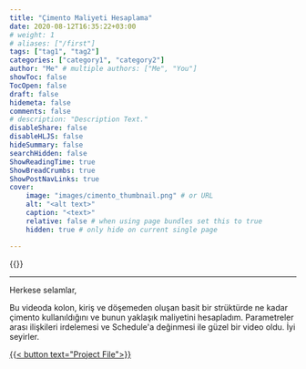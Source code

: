 ```yaml
---
title: "Çimento Maliyeti Hesaplama"
date: 2020-08-12T16:35:22+03:00
# weight: 1
# aliases: ["/first"]
tags: ["tag1", "tag2"]
categories: ["category1", "category2"]
author: "Me" # multiple authors: ["Me", "You"]
showToc: false
TocOpen: false
draft: false
hidemeta: false
comments: false
# description: "Description Text."
disableShare: false
disableHLJS: false
hideSummary: false
searchHidden: false
ShowReadingTime: true
ShowBreadCrumbs: true
ShowPostNavLinks: true
cover:
    image: "images/cimento_thumbnail.png" # or URL
    alt: "<alt text>"
    caption: "<text>"
    relative: false # when using page bundles set this to true
    hidden: true # only hide on current single page

---
```

{{<youtube DBobKYLb1xM>}}

---

Herkese selamlar,

Bu videoda kolon, kiriş ve döşemeden oluşan basit bir strüktürde ne kadar çimento kullanıldığını ve bunun yaklaşık maliyetini hesapladım. Parametreler arası ilişkileri irdelemesi ve Schedule'a değinmesi ile güzel bir video oldu. İyi seyirler.

<a href="files/CimentoMaliyeti.rvt" download>
    {{< button text="Project File">}}
</a>